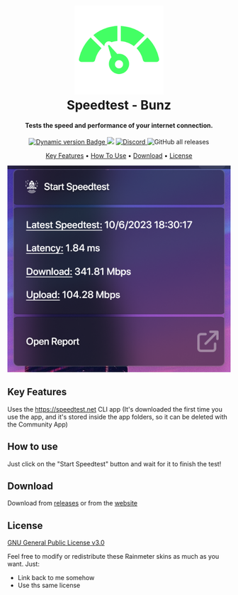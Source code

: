 <h1 align="center">
  <br>
  <a href="#"><img src="Images/Logo.png" alt="Logo" width="200"></a>
  <br>
  Speedtest - Bunz
  <br>
</h1>

<h4 align="center">Tests the speed and performance of your internet connection.</h4>

<p align="center">
  <a href="https://droptopfour.com/community-apps">
    <img alt="Dynamic version Badge" src="https://img.shields.io/badge/dynamic/json?url=https%3A%2F%2Fraw.githubusercontent.com%2FDroptop-Four%2FGlobalData%2Fmain%2Fdata%2Fcommunity_apps%2Fcommunity_apps.json&query=%24.apps%5B%3F(%40.app.name%20%3D%3D%20'Speedtest')%5D.app.version&prefix=v&label=Version&color=43ff64">
  </a>
  <a href="https://droptopfour.com"><img src="https://img.shields.io/badge/Droptop%20Four%20Website-43ff64"></a>
  <a href="https://droptopfour.com/discord">
      <img alt="Discord" src="https://img.shields.io/discord/800124057923485728">
  </a>
  <img alt="GitHub all releases" src="https://img.shields.io/github/downloads/66Bunz/Droptopfour-Speedtest/total">
</p>

<p align="center">
  <a href="#key-features">Key Features</a> •
  <a href="#how-to-use">How To Use</a> •
  <a href="#download">Download</a> •
  <a href="#license">License</a>
</p>

![screenshot](Images/Screenshot.png)

## Key Features
Uses the https://speedtest.net CLI app (It's downloaded the first time you use the app, and it's stored inside the app folders, so it can be deleted with the Community App)

## How to use
Just click on the "Start Speedtest" button and wait for it to finish the test!

## Download
Download from [releases](https://github.com/66Bunz/DroptopFour-Speedtest/releases) or from the [website](https://droptopfour.com/community-apps?id=26)


## License
[GNU General Public License v3.0](LICENSE)

Feel free to modify or redistribute these Rainmeter skins as much as you want. Just:
- Link back to me somehow
- Use ths same license
